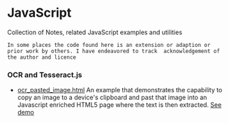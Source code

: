 # JavaScript
Collection of Notes, related JavaScript examples and utilities

`In some places the code found here is an extension or adaption or prior work by others. I have endeavored to track 
acknowledgement of the author and licence`

### OCR and Tesseract.js
-  [ocr_pasted_image.html](tesseract_js/ocr_pasted_image.html) An example that demonstrates the capability to copy an image to a device's clipboard and past that image into an
Javascript enriched HTML5 page where the text is then extracted. [See demo](http://htmlpreview.github.io/?https://github.com/robertbetts/javascript/blob/main/tesseract_js/ocr_pasted_image.html)
 
  
